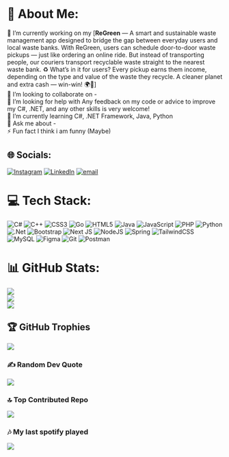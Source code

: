 # 💫 About Me:
🔭 I’m currently working on my [**ReGreen** — A smart and sustainable waste management app designed to bridge the gap between everyday users and local waste banks. With ReGreen, users can schedule door-to-door waste pickups — just like ordering an online ride. But instead of transporting people, our couriers transport recyclable waste straight to the nearest waste bank. ♻️ What’s in it for users? Every pickup earns them income, depending on the type and value of the waste they recycle. A cleaner planet and extra cash — win-win! 🌍💸]<br>👯 I’m looking to collaborate on -<br>🤝 I’m looking for help with Any feedback on my code or advice to improve my C#, .NET, and any other skills is very welcome!<br>🌱 I’m currently learning C#, .NET Framework, Java, Python<br>💬 Ask me about -<br>⚡ Fun fact I think i am funny (Maybe)


## 🌐 Socials:
[![Instagram](https://img.shields.io/badge/Instagram-%23E4405F.svg?logo=Instagram&logoColor=white)](https://instagram.com/Kuroakai22) [![LinkedIn](https://img.shields.io/badge/LinkedIn-%230077B5.svg?logo=linkedin&logoColor=white)](https://www.linkedin.com/in/deru-khairan-djuharianto-265b812a1/) [![email](https://img.shields.io/badge/Email-D14836?logo=gmail&logoColor=white)](mailto:derukhdj22@gmail.com) 

# 💻 Tech Stack:
![C#](https://img.shields.io/badge/c%23-%23239120.svg?style=for-the-badge&logo=csharp&logoColor=white) ![C++](https://img.shields.io/badge/c++-%2300599C.svg?style=for-the-badge&logo=c%2B%2B&logoColor=white) ![CSS3](https://img.shields.io/badge/css3-%231572B6.svg?style=for-the-badge&logo=css3&logoColor=white) ![Go](https://img.shields.io/badge/go-%2300ADD8.svg?style=for-the-badge&logo=go&logoColor=white) ![HTML5](https://img.shields.io/badge/html5-%23E34F26.svg?style=for-the-badge&logo=html5&logoColor=white) ![Java](https://img.shields.io/badge/java-%23ED8B00.svg?style=for-the-badge&logo=openjdk&logoColor=white) ![JavaScript](https://img.shields.io/badge/javascript-%23323330.svg?style=for-the-badge&logo=javascript&logoColor=%23F7DF1E) ![PHP](https://img.shields.io/badge/php-%23777BB4.svg?style=for-the-badge&logo=php&logoColor=white) ![Python](https://img.shields.io/badge/python-3670A0?style=for-the-badge&logo=python&logoColor=ffdd54) ![.Net](https://img.shields.io/badge/.NET-5C2D91?style=for-the-badge&logo=.net&logoColor=white) ![Bootstrap](https://img.shields.io/badge/bootstrap-%238511FA.svg?style=for-the-badge&logo=bootstrap&logoColor=white) ![Next JS](https://img.shields.io/badge/Next-black?style=for-the-badge&logo=next.js&logoColor=white) ![NodeJS](https://img.shields.io/badge/node.js-6DA55F?style=for-the-badge&logo=node.js&logoColor=white) ![Spring](https://img.shields.io/badge/spring-%236DB33F.svg?style=for-the-badge&logo=spring&logoColor=white) ![TailwindCSS](https://img.shields.io/badge/tailwindcss-%2338B2AC.svg?style=for-the-badge&logo=tailwind-css&logoColor=white) ![MySQL](https://img.shields.io/badge/mysql-4479A1.svg?style=for-the-badge&logo=mysql&logoColor=white) ![Figma](https://img.shields.io/badge/figma-%23F24E1E.svg?style=for-the-badge&logo=figma&logoColor=white) ![Git](https://img.shields.io/badge/git-%23F05033.svg?style=for-the-badge&logo=git&logoColor=white) ![Postman](https://img.shields.io/badge/Postman-FF6C37?style=for-the-badge&logo=postman&logoColor=white)
# 📊 GitHub Stats:
![](https://github-readme-stats.vercel.app/api?username=DeruDJ22&theme=tokyonight&hide_border=false&include_all_commits=true&count_private=true)<br/>
![](https://nirzak-streak-stats.vercel.app/?user=DeruDJ22&theme=tokyonight&hide_border=false)<br/>
![](https://github-readme-stats.vercel.app/api/top-langs/?username=DeruDJ22&theme=tokyonight&hide_border=false&include_all_commits=true&count_private=true&layout=compact)

## 🏆 GitHub Trophies
![](https://github-profile-trophy.vercel.app/?username=DeruDJ22&theme=tokyonight&no-frame=false&no-bg=false&margin-w=4)

### ✍️ Random Dev Quote
![](https://quotes-github-readme.vercel.app/api?type=horizontal&theme=dark)

### 🔝 Top Contributed Repo
![](https://github-contributor-stats.vercel.app/api?username=DeruDJ22&limit=5&theme=tokyonight&combine_all_yearly_contributions=true)

### 🎶 My last spotify played
![](https://spotify-recently-played-readme.vercel.app/api?user=6eufejlkqs06es6eioot9mcqb)
